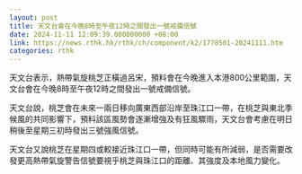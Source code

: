 ```yaml
---
layout: post
title: 天文台會在今晚8時至午夜12時之間發出一號戒備信號
date: 2024-11-11 12:09:39.000000000 +08:00
link: https://news.rthk.hk/rthk/ch/component/k2/1778501-20241111.htm
categories: rthk
---
```


天文台表示，熱帶氣旋桃芝正橫過呂宋，預料會在今晚進入本港800公里範圍，天文台會在今晚8時至午夜12時之間發出一號戒備信號。

天文台說，桃芝會在未來一兩日移向廣東西部沿岸至珠江口一帶，在桃芝與東北季候風的共同影響下，預料該區風勢會逐漸增強及有狂風驟雨，天文台會考慮在明日稍後至星期三初時發出三號強風信號。

天文台又說桃芝在星期四或較接近珠江口一帶，但同時可能有所減弱，是否需要改發更高熱帶氣旋警告信號要視乎桃芝與珠江口的距離、其強度及本地風力變化。
